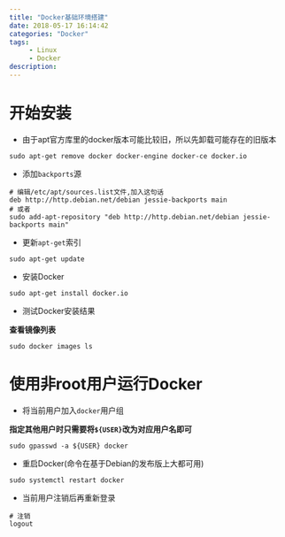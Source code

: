 ```yaml
---
title: "Docker基础环境搭建"
date: 2018-05-17 16:14:42
categories: "Docker"
tags:
     - Linux
     - Docker
description: 
---
```

# 开始安装

- 由于apt官方库里的docker版本可能比较旧，所以先卸载可能存在的旧版本

```shell
sudo apt-get remove docker docker-engine docker-ce docker.io
```

- 添加`backports`源

```shell
# 编辑/etc/apt/sources.list文件,加入这句话
deb http://http.debian.net/debian jessie-backports main
# 或者
sudo add-apt-repository "deb http://http.debian.net/debian jessie-backports main"
```

- 更新`apt-get`索引

```shell
sudo apt-get update
```

- 安装Docker

```shell
sudo apt-get install docker.io
```

- 测试Docker安装结果

**查看镜像列表**

```shell
sudo docker images ls
```

# 使用非root用户运行Docker

- 将当前用户加入`docker`用户组

**指定其他用户时只需要将`${USER}`改为对应用户名即可**

```shell
sudo gpasswd -a ${USER} docker
```

- 重启Docker(命令在基于Debian的发布版上大都可用)

```shell
sudo systemctl restart docker
```

- 当前用户注销后再重新登录

```shell
# 注销
logout
```
